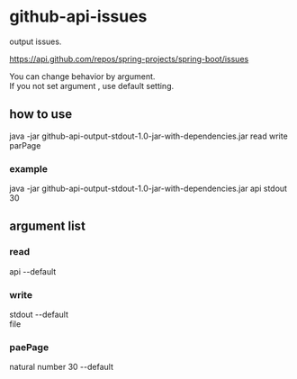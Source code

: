 # github-api-issues
output issues.

https://api.github.com/repos/spring-projects/spring-boot/issues

You can change behavior by argument.<br>
If you not set argument , use default setting.

## how to use
java -jar github-api-output-stdout-1.0-jar-with-dependencies.jar read write parPage

### example
java -jar github-api-output-stdout-1.0-jar-with-dependencies.jar api stdout 30

## argument list
### read
api  --default

### write
stdout  --default<br> 
file

### paePage
natural number
30 --default
